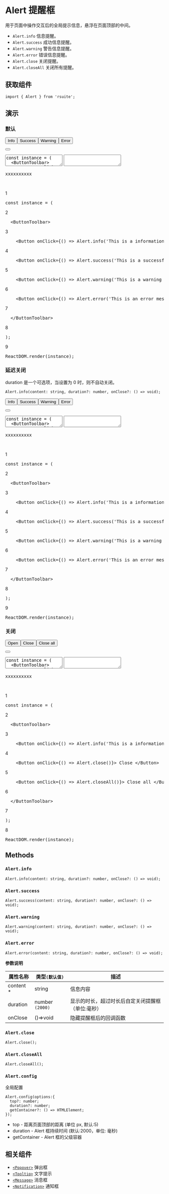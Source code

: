 # Alert 提醒框


用于页面中操作交互后的全局提示信息，悬浮在页面顶部的中间。


- <code>Alert.info</code> 信息提醒。
- <code>Alert.success</code> 成功信息提醒。
- <code>Alert.warning</code> 警告信息提醒。
- <code>Alert.error</code> 错误信息提醒。
- <code>Alert.close</code> 关闭提醒。
- <code>Alert.closeAll</code> 关闭所有提醒。


## 获取组件




<pre><code>import { Alert } from &#39;rsuite&#39;;</code></pre>



## 演示






### 默认

<!--start-code-->




<button type="button" class="rs-btn rs-btn-default"> Info </button><button type="button" class="rs-btn rs-btn-default"> Success </button><button type="button" class="rs-btn rs-btn-default"> Warning </button><button type="button" class="rs-btn rs-btn-default"> Error </button>



<button class="rs-btn rs-btn-xs rs-btn-subtle rs-btn-icon-circle"></button>[](https://github.com/rsuite/rsuite.github.io/tree/master/src/pages/components/alert/basic.md)

<textarea>const instance = (
  &lt;ButtonToolbar&gt;
    &lt;Button onClick={() =&gt; Alert.info(&#39;This is a informations.&#39;)}&gt; Info &lt;/Button&gt;
    &lt;Button onClick={() =&gt; Alert.success(&#39;This is a successful message.&#39;)}&gt; Success &lt;/Button&gt;
    &lt;Button onClick={() =&gt; Alert.warning(&#39;This is a warning notice.&#39;)}&gt; Warning &lt;/Button&gt;
    &lt;Button onClick={() =&gt; Alert.error(&#39;This is an error message.&#39;)}&gt; Error &lt;/Button&gt;
  &lt;/ButtonToolbar&gt;
);
ReactDOM.render(instance);</textarea>

<textarea></textarea>




















<pre>xxxxxxxxxx</pre>







 





1



<pre><span role="presentation">const instance = (</pre>




2



<pre><span role="presentation">  &lt;ButtonToolbar&gt;</pre>




3



<pre><span role="presentation">    &lt;Button onClick={() =&gt; Alert.info(&#39;This is a informations.&#39;)}&gt; Info &lt;/Button&gt;</pre>




4



<pre><span role="presentation">    &lt;Button onClick={() =&gt; Alert.success(&#39;This is a successful message.&#39;)}&gt; Success &lt;/Button&gt;</pre>




5



<pre><span role="presentation">    &lt;Button onClick={() =&gt; Alert.warning(&#39;This is a warning notice.&#39;)}&gt; Warning &lt;/Button&gt;</pre>




6



<pre><span role="presentation">    &lt;Button onClick={() =&gt; Alert.error(&#39;This is an error message.&#39;)}&gt; Error &lt;/Button&gt;</pre>




7



<pre><span role="presentation">  &lt;/ButtonToolbar&gt;</pre>




8



<pre><span role="presentation">);</pre>




9



<pre><span role="presentation">ReactDOM.render(instance);</pre>

















<!--end-code-->





### 延迟关闭


duration 是一个可选项，当设置为 0 时，则不自动关闭。



<pre><code>Alert.info(content: string, duration?: number, onClose?: () =&gt; void);</code></pre>

<!--start-code-->




<button type="button" class="rs-btn rs-btn-default"> Info </button><button type="button" class="rs-btn rs-btn-default"> Success </button><button type="button" class="rs-btn rs-btn-default"> Warning </button><button type="button" class="rs-btn rs-btn-default"> Error </button>



<button class="rs-btn rs-btn-xs rs-btn-subtle rs-btn-icon-circle"></button>[](https://github.com/rsuite/rsuite.github.io/tree/master/src/pages/components/alert/duration.md)

<textarea>const instance = (
  &lt;ButtonToolbar&gt;
    &lt;Button onClick={() =&gt; Alert.info(&#39;This is a informations.&#39;, 5000)}&gt; Info &lt;/Button&gt;
    &lt;Button onClick={() =&gt; Alert.success(&#39;This is a successful message.&#39;, 5000)}&gt; Success &lt;/Button&gt;
    &lt;Button onClick={() =&gt; Alert.warning(&#39;This is a warning notice.&#39;, 5000)}&gt; Warning &lt;/Button&gt;
    &lt;Button onClick={() =&gt; Alert.error(&#39;This is an error message.&#39;, 5000)}&gt; Error &lt;/Button&gt;
  &lt;/ButtonToolbar&gt;
);
ReactDOM.render(instance);</textarea>

<textarea></textarea>




















<pre>xxxxxxxxxx</pre>







 





1



<pre><span role="presentation">const instance = (</pre>




2



<pre><span role="presentation">  &lt;ButtonToolbar&gt;</pre>




3



<pre><span role="presentation">    &lt;Button onClick={() =&gt; Alert.info(&#39;This is a informations.&#39;, 5000)}&gt; Info &lt;/Button&gt;</pre>




4



<pre><span role="presentation">    &lt;Button onClick={() =&gt; Alert.success(&#39;This is a successful message.&#39;, 5000)}&gt; Success &lt;/Button&gt;</pre>




5



<pre><span role="presentation">    &lt;Button onClick={() =&gt; Alert.warning(&#39;This is a warning notice.&#39;, 5000)}&gt; Warning &lt;/Button&gt;</pre>




6



<pre><span role="presentation">    &lt;Button onClick={() =&gt; Alert.error(&#39;This is an error message.&#39;, 5000)}&gt; Error &lt;/Button&gt;</pre>




7



<pre><span role="presentation">  &lt;/ButtonToolbar&gt;</pre>




8



<pre><span role="presentation">);</pre>




9



<pre><span role="presentation">ReactDOM.render(instance);</pre>

















<!--end-code-->





### 关闭

<!--start-code-->




<button type="button" class="rs-btn rs-btn-default">Open</button><button type="button" class="rs-btn rs-btn-default"> Close </button><button type="button" class="rs-btn rs-btn-default"> Close all </button>



<button class="rs-btn rs-btn-xs rs-btn-subtle rs-btn-icon-circle"></button>[](https://github.com/rsuite/rsuite.github.io/tree/master/src/pages/components/alert/close.md)

<textarea>const instance = (
  &lt;ButtonToolbar&gt;
    &lt;Button onClick={() =&gt; Alert.info(&#39;This is a informations.&#39;)}&gt;Open&lt;/Button&gt;
    &lt;Button onClick={() =&gt; Alert.close()}&gt; Close &lt;/Button&gt;
    &lt;Button onClick={() =&gt; Alert.closeAll()}&gt; Close all &lt;/Button&gt;
  &lt;/ButtonToolbar&gt;
);
ReactDOM.render(instance);</textarea>

<textarea></textarea>




















<pre>xxxxxxxxxx</pre>







 





1



<pre><span role="presentation">const instance = (</pre>




2



<pre><span role="presentation">  &lt;ButtonToolbar&gt;</pre>




3



<pre><span role="presentation">    &lt;Button onClick={() =&gt; Alert.info(&#39;This is a informations.&#39;)}&gt;Open&lt;/Button&gt;</pre>




4



<pre><span role="presentation">    &lt;Button onClick={() =&gt; Alert.close()}&gt; Close &lt;/Button&gt;</pre>




5



<pre><span role="presentation">    &lt;Button onClick={() =&gt; Alert.closeAll()}&gt; Close all &lt;/Button&gt;</pre>




6



<pre><span role="presentation">  &lt;/ButtonToolbar&gt;</pre>




7



<pre><span role="presentation">);</pre>




8



<pre><span role="presentation">ReactDOM.render(instance);</pre>

















<!--end-code-->




## Methods



### <code>Alert.info</code>




<pre><code>Alert.info(content: string, duration?: number, onClose?: () =&gt; void);</code></pre>



### <code>Alert.success</code>




<pre><code>Alert.success(content: string, duration?: number, onClose?: () =&gt; void);</code></pre>



### <code>Alert.warning</code>




<pre><code>Alert.warning(content: string, duration?: number, onClose?: () =&gt; void);</code></pre>



### <code>Alert.error</code>




<pre><code>Alert.error(content: string, duration?: number, onClose?: () =&gt; void);</code></pre>


**参数说明**


<table><thead><tr><th>属性名称</th><th>类型<code>(默认值)</code></th><th>描述</th></tr></thead><tbody><tr><td>content *</td><td>string</td><td>信息内容</td></tr><tr><td>duration</td><td>number <code>(2000)</code></td><td>显示的时长，超过时长后自定关闭提醒框（单位:毫秒）</td></tr><tr><td>onClose</td><td>()=&gt;void</td><td>隐藏提醒框后的回调函数</td></tr></tbody></table>



### <code>Alert.close</code>




<pre><code>Alert.close();</code></pre>



### <code>Alert.closeAll</code>




<pre><code>Alert.closeAll();</code></pre>



### <code>Alert.config</code>


全局配置



<pre><code>Alert.config(options:{
  top?: number;
  duration?: number;
  getContainer?: () =&gt; HTMLElement;
});</code></pre>



- top - 距离页面顶部的距离 (单位 px, 默认:5)
- duration - Alert 框持续时间 (默认:2000，单位: 毫秒)
- getContainer - Alert 框的父级容器


## 相关组件



- [<code>&lt;Popover&gt;</code>](./popover) 弹出框
- [<code>&lt;Tooltip&gt;</code>](./tooltip) 文字提示
- [<code>&lt;Message&gt;</code>](./message) 消息框
- [<code>&lt;Notification&gt;</code>](./notification) 通知框





[_<svg viewBox="0 0 20 20"><use xlink:href="#icon-design"></use></svg>_](/design/default/index.html#artboard1)[](https://github.com/rsuite/rsuite.github.io/edit/master/src/pages/components/alert/index.md)[](https://github.com/rsuite/rsuite/issues/new)<button type="button" class="rs-btn rs-btn-subtle language-switch-button">EN</button><button type="button" class="rs-btn rs-btn-subtle rs-btn-icon rs-btn-icon-placement-left"></button>


[获取组件](#获取组件)



[演示](#演示)

[默认](#默认)



[延迟关闭](#延迟关闭)



[关闭](#关闭)





[Methods](#Methods)

[Alert.info](#Alert.info)



[Alert.success](#Alert.success)



[Alert.warning](#Alert.warning)



[Alert.error](#Alert.error)



[Alert.close](#Alert.close)



[Alert.closeAll](#Alert.closeAll)



[Alert.config](#Alert.config)





[相关组件](#相关组件)






